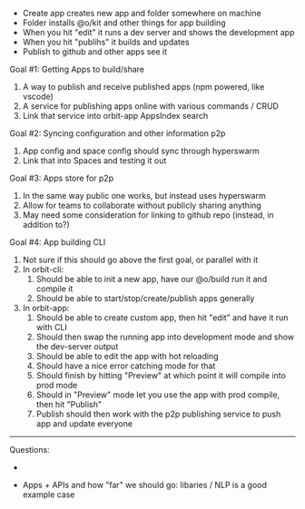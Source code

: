 - Create app creates new app and folder somewhere on machine
- Folder installs @o/kit and other things for app building
- When you hit "edit" it runs a dev server and shows the development app
- When you hit "publihs" it builds and updates
- Publish to github and other apps see it

Goal #1: Getting Apps to build/share

1. A way to publish and receive published apps (npm powered, like vscode)
2. A service for publishing apps online with various commands / CRUD
3. Link that service into orbit-app AppsIndex search

Goal #2: Syncing configuration and other information p2p

1. App config and space config should sync through hyperswarm
2. Link that into Spaces and testing it out

Goal #3: Apps store for p2p

1. In the same way public one works, but instead uses hyperswarm
2. Allow for teams to collaborate without publicly sharing anything
3. May need some consideration for linking to github repo (instead, in addition to?)

Goal #4: App building CLI

1. Not sure if this should go above the first goal, or parallel with it
2. In orbit-cli:
   1. Should be able to init a new app, have our @o/build run it and compile it
   2. Should be able to start/stop/create/publish apps generally
3. In orbit-app:
   1. Should be able to create custom app, then hit "edit" and have it run with CLI
   2. Should then swap the running app into development mode and show the dev-server output
   3. Should be able to edit the app with hot reloading
   4. Should have a nice error catching mode for that
   5. Should finish by hitting "Preview" at which point it will compile into prod mode
   6. Should in "Preview" mode let you use the app with prod compile, then hit "Publish"
   7. Publish should then work with the p2p publishing service to push app and update everyone

---

Questions:

-

- Apps + APIs and how "far" we should go: libaries / NLP is a good example case
